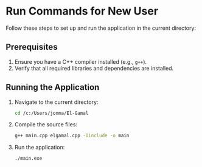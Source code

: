 # Run Commands for New User

Follow these steps to set up and run the application in the current directory:

## Prerequisites
1. Ensure you have a C++ compiler installed (e.g., `g++`).
2. Verify that all required libraries and dependencies are installed.

## Running the Application
1. Navigate to the current directory:
    ```bash
    cd /c:/Users/jonma/El-Gamal
    ```

2. Compile the source files:
    ```bash
    g++ main.cpp elgamal.cpp -Iinclude -o main
    ```

3. Run the application:
    ```bash
    ./main.exe
    ```
